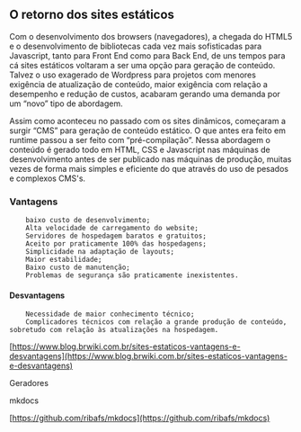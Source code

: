 ## O retorno dos sites estáticos

Com o desenvolvimento dos browsers (navegadores), a chegada do HTML5 e o desenvolvimento de bibliotecas cada vez mais sofisticadas para Javascript, tanto para Front End como para Back End, de uns tempos para cá sites estáticos voltaram a ser uma opção para geração de conteúdo. Talvez o uso exagerado de Wordpress para projetos com menores exigência de atualização de conteúdo, maior exigência com relação a desempenho e redução de custos, acabaram gerando uma demanda por um “novo” tipo de abordagem.

Assim como aconteceu no passado com os sites dinâmicos, começaram a surgir “CMS” para geração de conteúdo estático. O que antes era feito em runtime passou a ser feito com “pré-compilação”. Nessa abordagem o conteúdo é gerado todo em HTML, CSS e Javascript nas máquinas de desenvolvimento antes de ser publicado nas máquinas de produção, muitas vezes de forma mais simples e eficiente do que através do uso de pesados e complexos CMS's.

### Vantagens
```
    baixo custo de desenvolvimento;
    Alta velocidade de carregamento do website;
    Servidores de hospedagem baratos e gratuitos;
    Aceito por praticamente 100% das hospedagens;
    Simplicidade na adaptação de layouts;
    Maior estabilidade;
    Baixo custo de manutenção;
    Problemas de segurança são praticamente inexistentes.
```
#### Desvantagens
```
    Necessidade de maior conhecimento técnico;
    Complicadores técnicos com relação a grande produção de conteúdo, sobretudo com relação às atualizações na hospedagem.
```
[https://www.blog.brwiki.com.br/sites-estaticos-vantagens-e-desvantagens](https://www.blog.brwiki.com.br/sites-estaticos-vantagens-e-desvantagens)

Geradores

mkdocs

[https://github.com/ribafs/mkdocs](https://github.com/ribafs/mkdocs)
